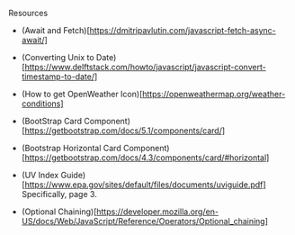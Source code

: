 Resources
- (Await and Fetch)[https://dmitripavlutin.com/javascript-fetch-async-await/]

- (Converting Unix to Date)[https://www.delftstack.com/howto/javascript/javascript-convert-timestamp-to-date/]

- (How to get OpenWeather Icon)[https://openweathermap.org/weather-conditions]

- (BootStrap Card Component)[https://getbootstrap.com/docs/5.1/components/card/]

- (Bootstrap Horizontal Card Component)[https://getbootstrap.com/docs/4.3/components/card/#horizontal]

- (UV Index Guide)[https://www.epa.gov/sites/default/files/documents/uviguide.pdf]
Specifically, page 3.

- (Optional Chaining)[https://developer.mozilla.org/en-US/docs/Web/JavaScript/Reference/Operators/Optional_chaining]